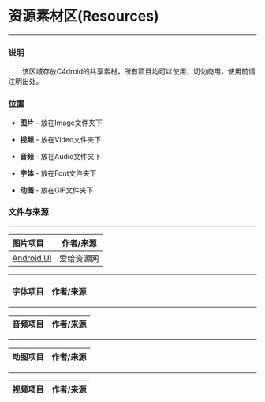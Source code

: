 # 资源素材区(Resources)

---

### 说明

&emsp;&emsp;该区域存放C4droid的共享素材，所有项目均可以使用，切勿商用，使用前请注明出处。

### 位置

+ **图片** - 放在Image文件夹下

+ **视频** - 放在Video文件夹下

+ **音频** - 放在Audio文件夹下

+ **字体** - 放在Font文件夹下

+ **动图** - 放在GIF文件夹下

### 文件与来源

---

| 图片项目 | 作者/来源 |
| :------- | :--------: |
| [Android UI](https://github.com/qaiu/c4droid-code/tree/main/Resources/Image/AndroidUI) | 爱给资源网 |

---

| 字体项目 | 作者/来源 |
| :------- | :--------: |

---

| 音频项目 | 作者/来源 |
| :------- | :--------: |

---

| 动图项目 | 作者/来源 |
| :------- | :--------: |

---

| 视频项目 | 作者/来源 |
| :------- | :--------: |